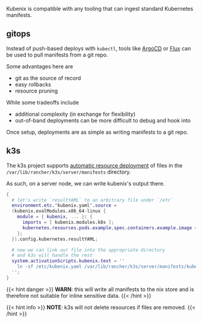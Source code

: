 Kubenix is compatible with any tooling that can ingest standard Kubernetes manifests.

## gitops

Instead of push-based deploys with `kubectl`, tools like [ArgoCD](https://argo-cd.readthedocs.io/en/stable/) or [Flux](https://fluxcd.io/) can be used to pull manifests from a git repo.

Some advantages here are

- git as the source of record
- easy rollbacks
- resource pruning

While some tradeoffs include

- additional complexity (in exchange for flexibility)
- out-of-band deployments can be more difficult to debug and hook into

Once setup, deployments are as simple as writing manifests to a git repo.

## k3s

The k3s project supports [automatic resource deployment](https://docs.k3s.io/installation/packaged-components#auto-deploying-manifests-addons) of files in the `/var/lib/rancher/k3s/server/manifests` directory.

As such, on a server node, we can write kubenix's output there.

```nix
{
  # let's write `resultYAML` to an arbitrary file under `/etc`
  environment.etc."kubenix.yaml".source =
  (kubenix.evalModules.x86_64-linux {
    module = { kubenix, ... }: {
      imports = [ kubenix.modules.k8s ];
      kubernetes.resources.pods.example.spec.containers.example.image = "nginx";
    };
  }).config.kubernetes.resultYAML;

  # now we can link our file into the appropriate directory
  # and k3s will handle the rest
  system.activationScripts.kubenix.text = ''
    ln -sf /etc/kubenix.yaml /var/lib/rancher/k3s/server/manifests/kubenix.yaml
  '';
}
```

{{< hint danger >}}
**WARN**: this will write all manifests to the nix store and is therefore not suitable for inline sensitive data.
{{< /hint >}}

{{< hint info >}}
**NOTE**: k3s will not delete resources if files are removed.
{{< /hint >}}
